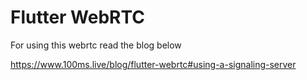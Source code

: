  # Flutter WebRTC

For using this webrtc read the blog below 

https://www.100ms.live/blog/flutter-webrtc#using-a-signaling-server  
 
 
